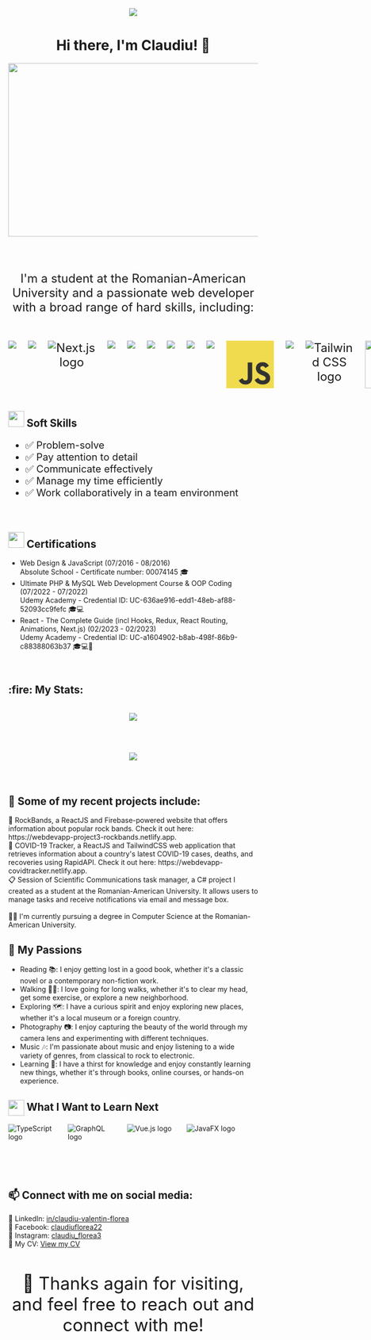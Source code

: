 <div id="header" align="center">
  <img src="https://media.giphy.com/media/M9gbBd9nbDrOTu1Mqx/giphy.gif" width="100"/>
</div>
<div align="center">
  <h1>Hi there, I'm Claudiu! 👋</h1>
</div>
<div align="center">
  <img src="https://media.giphy.com/media/dWesBcTLavkZuG35MI/giphy.gif" width="700" height="350"/>
</div>
<br />
<div align="center" style="font-size: 24px; margin-top: 50px;">
  <p>I'm a student at the Romanian-American University and a passionate web developer with a broad range of hard skills, including:</p>
  <br />
  <div style="display: flex; gap: 1.5rem; flex-direction: row;"> 
    <img src="https://img.icons8.com/color/96/000000/react-native.png"/>
    <img src="https://img.icons8.com/color/96/000000/angularjs.png"/>
    <img src="https://d2nir1j4sou8ez.cloudfront.net/wp-content/uploads/2021/12/nextjs-boilerplate-logo.png" alt="Next.js logo" width="96" height="96">
    <img src="https://img.icons8.com/color/96/000000/firebase.png"/>
    <img src="https://img.icons8.com/color/96/000000/mongodb.png"/>
    <img src="https://img.icons8.com/color/96/000000/mysql-logo.png"/>
    <img src="https://img.icons8.com/color/96/000000/docker.png"/>
    <img src="https://img.icons8.com/color/96/000000/html-5--v1.png"/>
    <img src="https://img.icons8.com/color/96/000000/css3.png"/>
    <img src="https://raw.githubusercontent.com/voodootikigod/logo.js/master/js.png" width="96" height="96" />
    <img src="https://img.icons8.com/color/96/000000/php.png"/>
    <img src="https://d4.alternativeto.net/uaUADPLN5QTqRHNl0qujQbTXzm5wjsAq5K9Y-ylGjdQ/rs:fill:280:280:0/g:ce:0:0/YWJzOi8vZGlzdC9pY29ucy90YWlsd2luZC1jc3NfMTM2NjE5LnBuZw.png" alt="Tailwind CSS logo" width="96" height="96">
    <img src="https://cdn-icons-png.flaticon.com/512/919/919852.png" width="96" height="96"/>
    <img src="https://img.icons8.com/color/96/000000/nestjs.png"/>
    <img src="https://cdn-icons-png.flaticon.com/512/919/919825.png" alt="Express logo" width="96" height="96">
    <img src="https://user-images.githubusercontent.com/25181517/183859966-a3462d8d-1bc7-4880-b353-e2cbed900ed6.png" alt="Express logo" width="96" height="96">
    <img src="https://img.icons8.com/color/96/000000/c-sharp-logo.png"/>
    <img src="https://img.icons8.com/color/96/000000/java-coffee-cup-logo.png"/>
    <img src="https://img.icons8.com/color/96/000000/git.png"/>
    <img src="https://img.icons8.com/color/96/000000/intellij-idea.png"/>
    <img src="https://img.icons8.com/color/96/000000/visual-studio-code-2019.png"/>
  </div>
 </div>
 <br />
 <h2><img src="https://img.icons8.com/dusk/64/000000/teamwork.png" width="32" height="32"/> Soft Skills</h2>
  <ul style="text-align: left; font-size: 20px;">
    <li>✅ Problem-solve</li>
    <li>✅ Pay attention to detail</li>
    <li>✅ Communicate effectively</li>
    <li>✅ Manage my time efficiently</li>
    <li>✅ Work collaboratively in a team environment</li>
  </ul>
  <br />
  <h2><img src="https://img.icons8.com/dusk/64/000000/checklist.png" width="32" height="32"/> Certifications</h2>
  <ul>
    <li>
      Web Design & JavaScript (07/2016 - 08/2016)<br>
      Absolute School - Certificate number: 00074145 <span class="icon">🎓</span>
    </li>
    <li>
      Ultimate PHP & MySQL Web Development Course & OOP Coding (07/2022 - 07/2022)<br>
      Udemy Academy - Credential ID: UC-636ae916-edd1-48eb-af88-52093cc9fefc <span class="icon">🎓💻</span>
    </li>
    <li>
      React - The Complete Guide (incl Hooks, Redux, React Routing, Animations, Next.js) (02/2023 - 02/2023)<br>
      Udemy Academy - Credential ID: UC-a1604902-b8ab-498f-86b9-c88388063b37 <span class="icon">🎓💻🚀</span>
    </li>
  </ul>
  <br />
  <h2>:fire: My Stats:</h2>
  <br />
  <div align="left" style="display: flex; justify-content: flex-start; align-items: center; gap: 4rem; flex-direction: column;">
    <img align="center" src="https://github-readme-stats.vercel.app/api/top-langs/?username=FloreaClaudiu21" />
    <picture>
      <source 
        srcset="https://github-readme-stats.vercel.app/api?username=FloreaClaudiu21&show_icons=true&theme=dark"
        media="(prefers-color-scheme: dark)"
      />
      <source
        srcset="https://github-readme-stats.vercel.app/api?username=FloreaClaudiu21&show_icons=true"
        media="(prefers-color-scheme: light), (prefers-color-scheme: no-preference)"
      />
      <img src="https://github-readme-stats.vercel.app/api?username=FloreaClaudiu21a&show_icons=true" />
    </picture>
  </div>
  <br />
  <h2 style="margin-top: 50px;">🚀 Some of my recent projects include:</h2>
🎸 RockBands, a ReactJS and Firebase-powered website that offers information about popular rock bands. Check it out here: https://webdevapp-project3-rockbands.netlify.app.</br>
🦠 COVID-19 Tracker, a ReactJS and TailwindCSS web application that retrieves information about a country's latest COVID-19 cases, deaths, and recoveries using RapidAPI. Check it out here: https://webdevapp-covidtracker.netlify.app.</br>
📋 Session of Scientific Communications task manager, a C# project I created as a student at the Romanian-American University. It allows users to manage tasks and receive notifications via email and message box.</br>
</br>
👨‍🎓 I'm currently pursuing a degree in Computer Science at the Romanian-American University.

<h2>🌟 My Passions</h2>

- Reading 📚: I enjoy getting lost in a good book, whether it's a classic novel or a contemporary non-fiction work.
- Walking 🚶‍♀️: I love going for long walks, whether it's to clear my head, get some exercise, or explore a new neighborhood.
- Exploring 🗺️: I have a curious spirit and enjoy exploring new places, whether it's a local museum or a foreign country.
- Photography 📷: I enjoy capturing the beauty of the world through my camera lens and experimenting with different techniques.
- Music 🎶: I'm passionate about music and enjoy listening to a wide variety of genres, from classical to rock to electronic.
- Learning 🧠: I have a thirst for knowledge and enjoy constantly learning new things, whether it's through books, online courses, or hands-on experience.

<h2><img src="https://img.icons8.com/color/48/000000/graduation-cap.png" style="vertical-align:middle" width="32" height="32" /> What I Want to Learn Next</h2>
<div style="display:flex; align-items:center; justify-content:flex-start;">
  <span style="display:flex; align-items:center; justify-content:center; margin-right: 20px;">
    <img src="https://cdn.iconscout.com/icon/free/png-256/typescript-1174965.png" alt="TypeScript logo" width="100" height="100" />
  </span>
  <span style="display:flex; align-items:center; justify-content:center; margin-right: 20px;">
    <img src="https://cdn.icon-icons.com/icons2/2107/PNG/512/file_type_graphql_icon_130564.png" alt="GraphQL logo" width="100" height="100" />
  </span>
  <span style="display:flex; align-items:center; justify-content:center; margin-right: 20px;">
    <img src="https://cdn.iconscout.com/icon/free/png-256/vue-282497.png" alt="Vue.js logo" width="100" height="100" />
  </span>
  <span style="display:flex; align-items:center; justify-content:center; margin-right: 20px;">
    <img src="https://cdn.iconscout.com/icon/free/png-256/javafx-3521369-2944810.png" alt="JavaFX logo" width="100" height="100" />
  </span>
</div>

<h2>📫 Connect with me on social media:</h2>

🔗 LinkedIn: <a href="https://www.linkedin.com/in/claudiu-valentin-florea/" target="_blank">in/claudiu-valentin-florea</a><br>
🔗 Facebook: <a href="https://www.facebook.com/claudiuflorea22" target="_blank">claudiuflorea22</a><br>
🔗 Instagram: <a href="https://www.instagram.com/claudiu_florea3/" target="_blank">claudiu_florea3</a><br />
🔗 My CV:  <a href="https://www.linkedin.com/in/claudiu-valentin-florea/overlay/1635518301614/single-media-viewer/?profileId=ACoAADyBTQoBlHs5wJvz0HGTuLE0A0x50aF6VjI">
   View my CV
</a>
<br />
<p align="center" style="margin-top: 50px; text-align: center; font-size: 35px;">🙏 Thanks again for visiting, and feel free to reach out and connect with me!</p>
